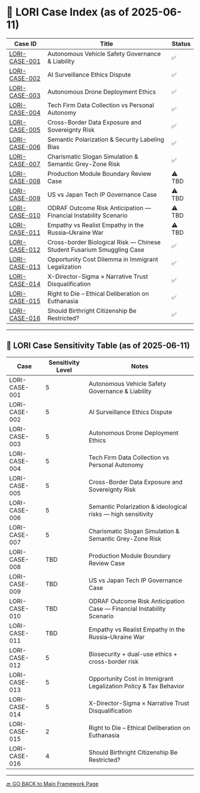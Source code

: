 # 📘 LORI Case Index (as of 2025-06-11)

| Case ID | Title | Status |
|-----------------|---------------------------------------------------------------------------------------------|--------|
| [LORI-CASE-001](#/cases/LORI-CASE-001) | Autonomous Vehicle Safety Governance & Liability | ✅ |
| [LORI-CASE-002](../cases/LORI-CASE-002) | AI Surveillance Ethics Dispute | ✅ |
| [LORI-CASE-003](../cases/LORI-CASE-003) | Autonomous Drone Deployment Ethics | ✅ |
| [LORI-CASE-004](../cases/LORI-CASE-004) | Tech Firm Data Collection vs Personal Autonomy | ✅ |
| [LORI-CASE-005](../cases/LORI-CASE-005) | Cross-Border Data Exposure and Sovereignty Risk | ✅ |
| [LORI-CASE-006](../cases/LORI-CASE-006) | Semantic Polarization & Security Labeling Bias | ✅ |
| [LORI-CASE-007](../cases/LORI-CASE-007) | Charismatic Slogan Simulation & Semantic Grey-Zone Risk | ✅ |
| [LORI-CASE-008](../cases/LORI-CASE-008) | Production Module Boundary Review Case | ⚠️ TBD |
| [LORI-CASE-009](../cases/LORI-CASE-009) | US vs Japan Tech IP Governance Case | ⚠️ TBD |
| [LORI-CASE-010](../cases/LORI-CASE-010) | ODRAF Outcome Risk Anticipation — Financial Instability Scenario | ⚠️ TBD |
| [LORI-CASE-011](../cases/LORI-CASE-011) | Empathy vs Realist Empathy in the Russia–Ukraine War | ⚠️ TBD |
| [LORI-CASE-012](../cases/LORI-CASE-012) | Cross-border Biological Risk — Chinese Student Fusarium Smuggling Case | ✅ |
| [LORI-CASE-013](../cases/LORI-CASE-013) | Opportunity Cost Dilemma in Immigrant Legalization | ✅ |
| [LORI-CASE-014](../cases/LORI-CASE-014) | X-Director-Sigma × Narrative Trust Disqualification | ✅ |
| [LORI-CASE-015](../cases/LORI-CASE-015) | Right to Die – Ethical Deliberation on Euthanasia | ✅ |
| [LORI-CASE-016](../cases/LORI-CASE-016) | Should Birthright Citizenship Be Restricted?| ✅ |

---

## 🧭 LORI Case Sensitivity Table (as of 2025-06-11)

| Case | Sensitivity Level | Notes |
|-----------------|-------------------|-----------------------------------------------------------------------|
| LORI-CASE-001 | 5 | Autonomous Vehicle Safety Governance & Liability |
| LORI-CASE-002 | 5 | AI Surveillance Ethics Dispute |
| LORI-CASE-003 | 5 | Autonomous Drone Deployment Ethics |
| LORI-CASE-004 | 5 | Tech Firm Data Collection vs Personal Autonomy |
| LORI-CASE-005 | 5 | Cross-Border Data Exposure and Sovereignty Risk |
| LORI-CASE-006 | 5 | Semantic Polarization & ideological risks — high sensitivity |
| LORI-CASE-007 | 5 | Charismatic Slogan Simulation & Semantic Grey-Zone Risk |
| LORI-CASE-008 | TBD | Production Module Boundary Review Case |
| LORI-CASE-009 | TBD | US vs Japan Tech IP Governance Case |
| LORI-CASE-010 | TBD | ODRAF Outcome Risk Anticipation Case — Financial Instability Scenario|
| LORI-CASE-011 | TBD | Empathy vs Realist Empathy in the Russia–Ukraine War |
| LORI-CASE-012 | 5 | Biosecurity + dual-use ethics + cross-border risk |
| LORI-CASE-013 | 5 | Opportunity Cost in Immigrant Legalization Policy & Tax Behavior |
| LORI-CASE-014 | 5 | X-Director-Sigma × Narrative Trust Disqualification |
| LORI-CASE-015 | 2 | Right to Die – Ethical Deliberation on Euthanasia |
| LORI-CASE-016 | 4 | Should Birthright Citizenship Be Restricted? |
---

[🔙 GO BACK to Main Framework Page](https://frameworklori.github.io/lori-framework-site)

